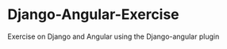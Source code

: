Django-Angular-Exercise
=======================

Exercise on Django and Angular using the Django-angular plugin
